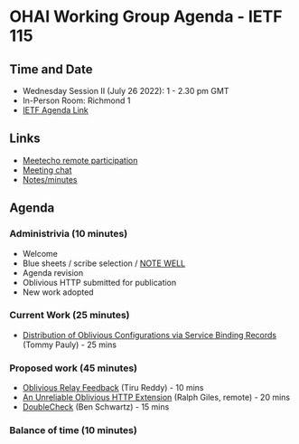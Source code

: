 # OHAI Working Group Agenda - IETF 115

## Time and Date
* Wednesday Session II (July 26 2022): 1 - 2.30 pm GMT
* In-Person Room: Richmond 1
* [IETF Agenda Link](https://datatracker.ietf.org/meeting/115/agenda/?show=ohai)

## Links
* [Meetecho remote participation](https://meetings.conf.meetecho.com/ietf115/?group=ohai&short=&item=1)
* [Meeting chat](xmpp:ohai@jabber.ietf.org?join) 
* [Notes/minutes](https://codimd.ietf.org/notes-ietf-115-ohai) 

## Agenda

### Administrivia (10 minutes)
* Welcome
* Blue sheets / scribe selection / [NOTE WELL](https://www.ietf.org/about/note-well.html) 
* Agenda revision
* Oblivious HTTP submitted for publication
* New work adopted

### Current Work (25 minutes)
* [Distribution of Oblivious Configurations via Service Binding Records](https://datatracker.ietf.org/doc/draft-ietf-ohai-svcb-config/) (Tommy Pauly) - 25 mins

### Proposed work (45 minutes)
* [Oblivious Relay Feedback](https://datatracker.ietf.org/doc/draft-rdb-ohai-feedback-to-proxy/) (Tiru Reddy) - 10 mins
* [An Unreliable Oblivious HTTP Extension](https://datatracker.ietf.org/doc/draft-wood-ohai-unreliable-ohttp/) (Ralph Giles, remote) - 20 mins
* [DoubleCheck](https://datatracker.ietf.org/doc/draft-schwartz-ohai-consistency-doublecheck/) (Ben Schwartz) - 15 mins

### Balance of time (10 minutes)